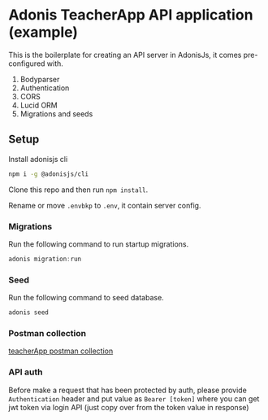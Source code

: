 # Adonis TeacherApp API application (example)

This is the boilerplate for creating an API server in AdonisJs, it comes pre-configured with.

1. Bodyparser
2. Authentication
3. CORS
4. Lucid ORM
5. Migrations and seeds

## Setup

Install adonisjs cli

```bash
npm i -g @adonisjs/cli
```

Clone this repo and then run `npm install`.

Rename or move `.envbkp` to `.env`, it contain server config.

### Migrations

Run the following command to run startup migrations.

```js
adonis migration:run
```

### Seed

Run the following command to seed database.

```js
adonis seed
```

### Postman collection

[teacherApp postman collection](https://www.getpostman.com/collections/ba0078cbcce9d3401b9f)

### API auth

Before make a request that has been protected by auth, please provide `Authentication` header and put value as `Bearer [token]` where you can get jwt token via login API (just copy over from the token value in response)